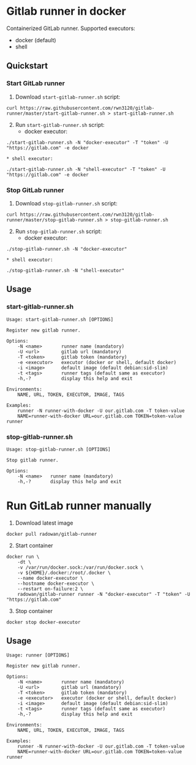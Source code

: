 # Gitlab runner in docker

Containerized GitLab runner. Supported executors:

- docker (default)
- shell

## Quickstart
### Start GitLab runner
1. Download `start-gitlab-runner.sh` script:
```
curl https://raw.githubusercontent.com/rwn3120/gitlab-runner/master/start-gitlab-runner.sh > start-gitlab-runner.sh
```
2. Run `start-gitlab-runner.sh` script:
    * docker executor:
```
./start-gitlab-runner.sh -N "docker-executor" -T "token" -U "https://gitlab.com" -e docker
```
    * shell executor:
```
./start-gitlab-runner.sh -N "shell-executor" -T "token" -U "https://gitlab.com" -e docker
```
### Stop GitLab runner
1. Download `stop-gitlab-runner.sh` script:
```
curl https://raw.githubusercontent.com/rwn3120/gitlab-runner/master/stop-gitlab-runner.sh > stop-gitlab-runner.sh
```
2. Run `stop-gitlab-runner.sh` script:
    * docker executor:
```
./stop-gitlab-runner.sh -N "docker-executor"
```
    * shell executor:
```
./stop-gitlab-runner.sh -N "shell-executor"
```
## Usage
### start-gitlab-runner.sh
```
Usage: start-gitlab-runner.sh [OPTIONS]

Register new gitlab runner.

Options:
    -N <name>       runner name (mandatory)
    -U <url>        gitlab url (mandatory)
    -T <token>      gitlab token (mandatory)
    -e <executor>   executor (docker or shell, default docker)
    -i <image>      default image (default debian:sid-slim)
    -t <tags>       runner tags (default same as executor)
    -h,-?           display this help and exit

Environments:
    NAME, URL, TOKEN, EXECUTOR, IMAGE, TAGS

Examples:
    runner -N runner-with-docker -U our.gitlab.com -T token-value
    NAME=runner-with-docker URL=our.gitlab.com TOKEN=token-value runner
```
### stop-gitlab-runner.sh
```
Usage: stop-gitlab-runner.sh [OPTIONS] 

Stop gitlab runner.

Options:
    -N <name>   runner name (mandatory)
    -h,-?       display this help and exit
```

# Run GitLab runner manually
1. Download latest image
```
docker pull radowan/gitlab-runner
```
2. Start container
```
docker run \
    -dt \
    -v /var/run/docker.sock:/var/run/docker.sock \
    -v ${HOME}/.docker:/root/.docker \
    --name docker-executor \
    --hostname docker-executor \
    --restart on-failure:2 \
    radowan/gitlab-runner runner -N "docker-executor" -T "token" -U "https://gitlab.com"
```
3. Stop container
```
docker stop docker-executor
```
## Usage
```
Usage: runner [OPTIONS] 

Register new gitlab runner.

Options:
    -N <name>       runner name (mandatory)
    -U <url>        gitlab url (mandatory)
    -T <token>      gitlab token (mandatory)
    -e <executor>   executor (docker or shell, default docker)
    -i <image>      default image (default debian:sid-slim)
    -t <tags>       runner tags (default same as executor)
    -h,-?           display this help and exit

Environments:
    NAME, URL, TOKEN, EXECUTOR, IMAGE, TAGS

Examples:
    runner -N runner-with-docker -U our.gitlab.com -T token-value
    NAME=runner-with-docker URL=our.gitlab.com TOKEN=token-value runner
```